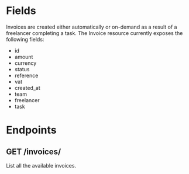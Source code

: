 # Fields

Invoices are created either automatically or on-demand as a result of a freelancer completing a task. The Invoice resource currently exposes the following fields:
- id
- amount
- currency
- status
- reference
- vat
- created_at
- team
- freelancer
- task

# Endpoints

## GET /invoices/

List all the available invoices.

